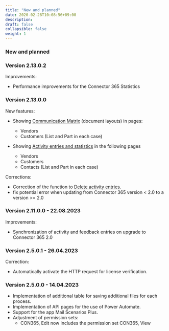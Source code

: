 ```yaml
---
title: "New and planned"
date: 2020-02-28T10:08:56+09:00
description: 
draft: false
collapsible: false
weight: 1
---
```


### New and planned

### Version 2.13.0.2
Improvements:
- Performance improvements for the Connector 365 Statistics

### Version 2.13.0.0
New features:
- Showing [Communication Matrix](/en-us/apps/base/first-steps/setup/communication-matrix/) (document layouts) in pages:
  * Vendors
  * Customers
  (List and Part in each case)

- Showing [Activity entries and statistics](/en-us/apps/base/first-steps/setup/infobox-extensions/) in the following pages
  * Vendors
  * Customers
  * Contacts
  (List and Part in each case)

Corrections:
- Correction of the function to [Delete activity entries](/en-us/apps/base/first-steps/setup/delete-activity-files/).
- fix potential error when updating from Connector 365 version < 2.0 to a version >= 2.0


### Version 2.11.0.0 - 22.08.2023
Improvements:
* Synchronization of activity and feedback entries on upgrade to Connector 365 2.0

### Version 2.5.0.1 - 26.04.2023
Correction:
- Automatically activate the HTTP request for license verification.
### Version 2.5.0.0 - 14.04.2023
- Implementation of additional table for saving additional files for each process.
- Implementation of API pages for the use of Power Automate.
- Support for the app Mail Scenarios Plus.
- Adjustment of permission sets:
  - CON365, Edit now includes the permission set CON365, View
